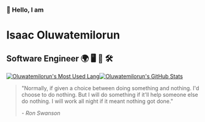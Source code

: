 ### 👋  Hello, I am
Isaac Oluwatemilorun
==============

Software Engineer 🌍 🖥 📱 🛠
----------------------------

[![Oluwatemilorun's Most Used Lang](https://github-readme-stats.vercel.app/api/top-langs?username=Oluwatemilorun&layout=compact&theme=gradient&bg_color=30,e96443,904e95&title_color=fff&text_color=fff)](https://github.com/anuraghazra/github-readme-stats)[![Oluwatemilorun's GitHub Stats](https://github-readme-stats.vercel.app/api?username=Oluwatemilorun&show_icons=true&hide_title=true&theme=dracula&)](https://github.com/Oluwatemilorun/github-readme-stats) 

> "Normally, if given a choice between doing something and nothing. I'd choose to do nothing. But I will do something if it'll help someone else do nothing. I will work all night if it meant nothing got done."
>
> *- Ron Swanson*
